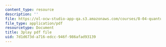 ```yaml
---
content_type: resource
description: ''
file: https://ol-ocw-studio-app-qa.s3.amazonaws.com/courses/8-04-quantum-physics-i-spring-2013/7d1d673da716edcc946f986afad93139_NN2txluv1PY.pdf
file_type: application/pdf
resourcetype: Document
title: 3play pdf file
uid: 7d1d673d-a716-edcc-946f-986afad93139
---
```

